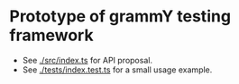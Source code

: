 # Prototype of grammY testing framework

- See [./src/index.ts](./src/index.ts) for API proposal.
- See [./tests/index.test.ts](./tests/index.test.ts) for a small usage example.
